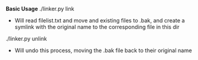 **Basic Usage**
./linker.py link
- Will read filelist.txt and move and existing files to <filename>.bak, and create a symlink with the original name to the corresponding file in this dir

./linker.py unlink
- Will undo this process, moving the .bak file back to their original name
